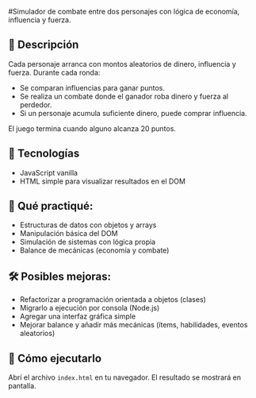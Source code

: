 
#Simulador de combate entre dos personajes con lógica de economía, influencia y fuerza.

## 📜 Descripción

Cada personaje arranca con montos aleatorios de dinero, influencia y fuerza. Durante cada ronda:
- Se comparan influencias para ganar puntos.
- Se realiza un combate donde el ganador roba dinero y fuerza al perdedor.
- Si un personaje acumula suficiente dinero, puede comprar influencia.

El juego termina cuando alguno alcanza 20 puntos.

## 🚀 Tecnologías
- JavaScript vanilla
- HTML simple para visualizar resultados en el DOM

## 🎯 Qué practiqué:
- Estructuras de datos con objetos y arrays
- Manipulación básica del DOM
- Simulación de sistemas con lógica propia
- Balance de mecánicas (economía y combate)

## 🛠️ Posibles mejoras:
- Refactorizar a programación orientada a objetos (clases)
- Migrarlo a ejecución por consola (Node.js)
- Agregar una interfaz gráfica simple
- Mejorar balance y añadir más mecánicas (ítems, habilidades, eventos aleatorios)

## 🔧 Cómo ejecutarlo
Abrí el archivo `index.html` en tu navegador. El resultado se mostrará en pantalla.


